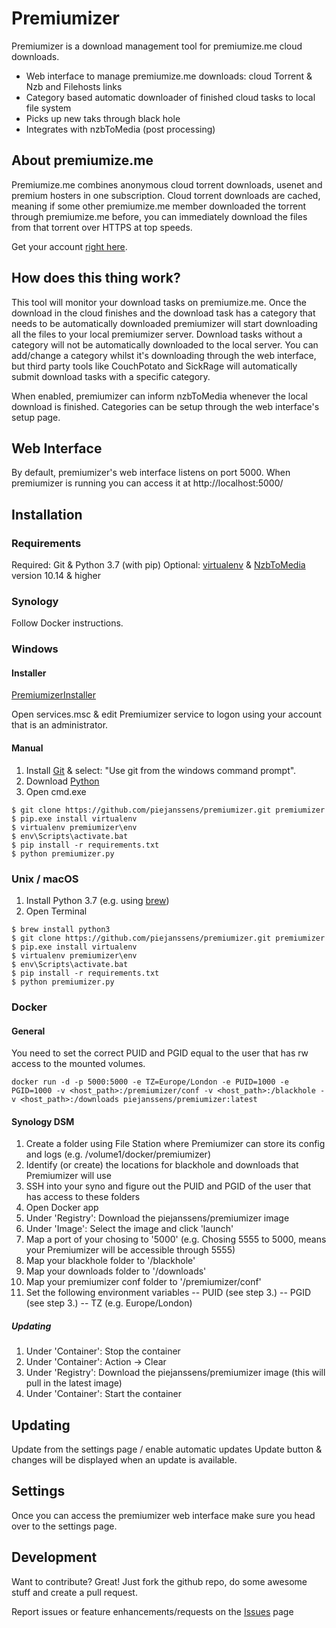 # Premiumizer

Premiumizer is a download management tool for premiumize.me cloud downloads.

  - Web interface to manage premiumize.me downloads: cloud Torrent & Nzb and Filehosts links
  - Category based automatic downloader of finished cloud tasks to local file system
  - Picks up new taks through black hole
  - Integrates with nzbToMedia (post processing)

## About premiumize.me
Premiumize.me combines anonymous cloud torrent downloads, usenet and premium hosters in one subscription. Cloud torrent downloads are cached, meaning if some other premiumize.me member downloaded the torrent through premiumize.me before, you can immediately download the files from that torrent over HTTPS at top speeds.

Get your account [right here](https://www.premiumize.me/ref/198754075).

## How does this thing work?
This tool will monitor your download tasks on premiumize.me.
Once the download in the cloud finishes and the download task has a category that needs to be automatically downloaded premiumizer will start downloading all the files to your local premiumizer server. Download tasks without a category will not be automatically downloaded to the local server. 
You can add/change a category whilst it's downloading through the web interface, but third party tools like CouchPotato and SickRage will automatically submit download tasks with a specific category. 

When enabled, premiumizer can inform nzbToMedia whenever the local download is finished.
Categories can be setup through the web interface's setup page.

## Web Interface
By default, premiumizer's web interface listens on port 5000.
When premiumizer is running you can access it at http://localhost:5000/ 

## Installation

### Requirements
Required: Git & Python 3.7 (with pip)
Optional: [virtualenv](https://pypi.python.org/pypi/virtualenv) & [NzbToMedia](https://github.com/clinton-hall/nzbToMedia) version 10.14 & higher

### Synology
Follow Docker instructions.

### Windows
#### Installer
[PremiumizerInstaller](https://github.com/neox387/PremiumizerInstaller/releases)

Open services.msc & edit Premiumizer service to logon using your account that is an administrator.

#### Manual

1. Install [Git](https://git-scm.com/download/win) & select: "Use git from the windows command prompt".
2. Download [Python](https://www.python.org/downloads/)
3. Open cmd.exe
```
$ git clone https://github.com/piejanssens/premiumizer.git premiumizer
$ pip.exe install virtualenv
$ virtualenv premiumizer\env
$ env\Scripts\activate.bat
$ pip install -r requirements.txt
$ python premiumizer.py
```

### Unix / macOS

1. Install Python 3.7 (e.g. using [brew](http://brew.sh/))
2. Open Terminal
```
$ brew install python3
$ git clone https://github.com/piejanssens/premiumizer.git premiumizer
$ pip.exe install virtualenv
$ virtualenv premiumizer\env
$ env\Scripts\activate.bat
$ pip install -r requirements.txt
$ python premiumizer.py
```

### Docker

#### General
You need to set the correct PUID and PGID equal to the user that has rw access to the mounted volumes.

```
docker run -d -p 5000:5000 -e TZ=Europe/London -e PUID=1000 -e PGID=1000 -v <host_path>:/premiumizer/conf -v <host_path>:/blackhole -v <host_path>:/downloads piejanssens/premiumizer:latest
```

#### Synology DSM
1. Create a folder using File Station where Premiumizer can store its config and logs (e.g. /volume1/docker/premiumizer)
2. Identify (or create) the locations for blackhole and downloads that Premiumizer will use
3. SSH into your syno and figure out the PUID and PGID of the user that has access to these folders
4. Open Docker app
5. Under 'Registry': Download the piejanssens/premiumizer image
6. Under 'Image': Select the image and click 'launch'
7. Map a port of your chosing to '5000' (e.g. Chosing 5555 to 5000, means your Premiumizer will be accessible through 5555)
8. Map your blackhole folder to '/blackhole'
9. Map your downloads folder to '/downloads'
10. Map your premiumizer conf folder to '/premiumizer/conf'
11. Set the following environment variables
-- PUID (see step 3.)
-- PGID (see step 3.)
-- TZ (e.g. Europe/London)

##### Updating
1. Under 'Container': Stop the container
2. Under 'Container': Action -> Clear
2. Under 'Registry': Download the piejanssens/premiumizer image (this will pull in the latest image)
3. Under 'Container': Start the container 

## Updating
Update from the settings page / enable automatic updates
Update button & changes will be displayed when an update is available.

## Settings
Once you can access the premiumizer web interface make sure you head over to the settings page.

## Development
Want to contribute? Great!
Just fork the github repo, do some awesome stuff and create a pull request.

Report issues or feature enhancements/requests on the [Issues](https://github.com/piejanssens/premiumizer/issues) page
